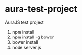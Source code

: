 aura-test-project
=================

AuraJS test project

1. npm install
1. npm install -g bower
1. bower install
1. node server.js
